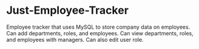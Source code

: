 # Just-Employee-Tracker

Employee tracker that uses MySQL to store company data on employees. Can add departments, roles, and employees. Can view departments, roles, and employees with managers. Can also edit user role.
